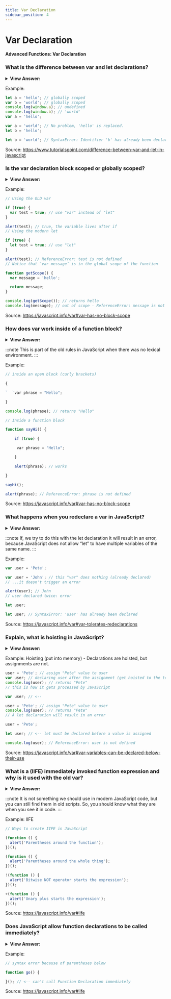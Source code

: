 ```yaml
---
title: Var Declaration
sidebar_position: 4
---
```


# Var Declaration

**Advanced Functions: Var Declaration**

<head>
  <title>Var Declaration - JavaScript Interview Questions & Answers</title>
  <meta charSet="utf-8" />
</head>

### What is the difference between var and let declarations?

<details>
  <summary><strong>View Answer:</strong></summary>
  <div>
  <div><strong>Interview Response:</strong> The main difference between let and var is that scope of a variable defined with let is limited to the block in which it is declared, while variable declared with var has the global scope.</div><br />
  <div><strong>Technical Response:</strong> The main difference between let and var is that scope of a variable defined with let is limited to the block in which it is declared, while variable declared with var has the global scope. So, we can say that var is rather a keyword which defines a variable globally regardless of block scope. This gives var some odd behaviors when compared to let. In its global state it can be re-declared, where let will simply throw an error.
  </div>
  </div>
</details>

Example:

```js
let a = 'hello'; // globally scoped
var b = 'world'; // globally scoped
console.log(window.a); // undefined
console.log(window.b); // 'world'
var a = 'hello';

var a = 'world'; // No problem, 'hello' is replaced.
let b = 'hello';

let b = 'world'; // SyntaxError: Identifier 'b' has already been declared
```

Source: <https://www.tutorialspoint.com/difference-between-var-and-let-in-javascript>

### Is the var declaration block scoped or globally scoped?

<details>
  <summary><strong>View Answer:</strong></summary>
  <div>
  <div><strong>Interview Response:</strong> Variables, declared with var, are either function-scoped or globally-scoped. They are visible through blocks. So, technically they have no originating scope (besides function blocks) in JavaScript.
</div>
  </div>
</details>

Example:

```js
// Using the OLD var

if (true) {
  var test = true; // use "var" instead of "let"
}

alert(test); // true, the variable lives after if
// Using the modern let

if (true) {
  let test = true; // use "let"
}

alert(test); // ReferenceError: test is not defined
// Notice that ‘var message’ is in the global scope of the function

function getScope() {
  var message = 'hello';

  return message;
}

console.log(getScope()); // returns hello
console.log(message); // out of scope - ReferenceError: message is not defined
```

Source: <https://javascript.info/var#var-has-no-block-scope>

### How does var work inside of a function block?

<details>
  <summary><strong>View Answer:</strong></summary>
  <div>
  <div><strong>Interview Response:</strong> If a code block is inside a function, then var becomes a function-level variable. Once, the var is used inside of a function, the function takes ownership of the var.
</div>
  </div>
</details>

:::note
This is part of the old rules in JavaScript when there was no lexical environment.
:::

Example:

```js
// inside an open block (curly brackets)

{

`  `var phrase = "Hello";

}

console.log(phrase); // returns "Hello"

// Inside a function block

function sayHi() {

    if (true) {

     var phrase = "Hello"; 

    }

    alert(phrase); // works

}

sayHi();

alert(phrase); // ReferenceError: phrase is not defined
```

Source: <https://javascript.info/var#var-has-no-block-scope>

### What happens when you redeclare a var in JavaScript?

<details>
  <summary><strong>View Answer:</strong></summary>
  <div>
  <div><strong>Interview Response:</strong> If we redeclare var in the global space, then JavaScript ignores it as an error and allows the new value to overwrite the old one.
</div>
  </div>
</details>

:::note
If, we try to do this with the let declaration it will result in an error, because JavaScript does not allow “let” to have multiple variables of the same name.
:::

Example:

```js
var user = 'Pete';

var user = 'John'; // this "var" does nothing (already declared)
// ...it doesn't trigger an error

alert(user); // John
// user declared twice: error

let user;

let user; // SyntaxError: 'user' has already been declared
```

Source: <https://javascript.info/var#var-tolerates-redeclarations>

### Explain, what is hoisting in JavaScript?

<details>
  <summary><strong>View Answer:</strong></summary>
  <div>
  <div><strong>Interview Response:</strong> Hoisting is JavaScript's default behavior of moving declarations to the top. It should be noted that they are not initialized, but they are put into memory without their assignments.</div><br />
  <div><strong>Technical Response:</strong> Hoisting is JavaScript's default behavior of moving declarations to the top, but not initialized. The behavior of hoisting is common when var is declared after its assignment. JavaScript only hoists declarations, not initializations. In fact, a strict definition of hoisting suggests that variable and function declarations are physically moved to the top of your code, but this is not in fact what happens. Instead, the variable and function declarations are put into memory during the compile phase but stay exactly where you typed them in your code.
  </div>
  </div>
</details>

Example: Hoisting (put into memory) - Declarations are hoisted, but assignments are not.

```js
user = 'Pete'; // assign "Pete" value to user
var user; // declaring user after the assignment (get hoisted to the top) <--
console.log(user); // returns "Pete"
// this is how it gets processed by JavaScript

var user; // <--

user = 'Pete'; // assign "Pete" value to user
console.log(user); // returns "Pete"
// A let declaration will result in an error

user = 'Pete';

let user; // <-- let must be declared before a value is assigned

console.log(user); // ReferenceError: user is not defined
```

Source: <https://javascript.info/var#var-variables-can-be-declared-below-their-use>

### What is a (IIFE) immediately invoked function expression and why is it used with the old var?

<details>
  <summary><strong>View Answer:</strong></summary>
  <div>
  <div><strong>Interview Response:</strong> An IIFE or Immediately Invoked Function Expression is a JavaScript function that runs as soon as it is defined. There are at least five variations of their implementation that we should be familiar with.</div><br />
  <div><strong>Technical Response:</strong> In the past, as there was only var, and it has no block-level visibility, programmers invented a way to emulate it. An IIFE (Immediately Invoked Function Expression) is a JavaScript function that runs as soon as it is defined. It is not something we should use in modern JavaScript code, but you can still find them in old scripts. So, you should know what they are when you see it in code.
  </div>
  </div>
</details>

:::note
It is not something we should use in modern JavaScript code, but you can still find them in old scripts. So, you should know what they are when you see it in code.
:::

Example: IIFE

```js
// Ways to create IIFE in JavaScript

(function () {
  alert('Parentheses around the function');
})();

(function () {
  alert('Parentheses around the whole thing');
})();

!(function () {
  alert('Bitwise NOT operator starts the expression');
})();

+(function () {
  alert('Unary plus starts the expression');
})();
```

Source: <https://javascript.info/var#iife>

### Does JavaScript allow function declarations to be called immediately?

<details>
  <summary><strong>View Answer:</strong></summary>
  <div>
  <div><strong>Interview Response:</strong> No, JavaScript does not allow Function Declarations to be called immediately. It will result in a syntax error.
</div>
  </div>
</details>

Example:

```js
// syntax error because of parentheses below

function go() {

}(); // <-- can't call Function Declaration immediately
```

Source: <https://javascript.info/var#iife>
